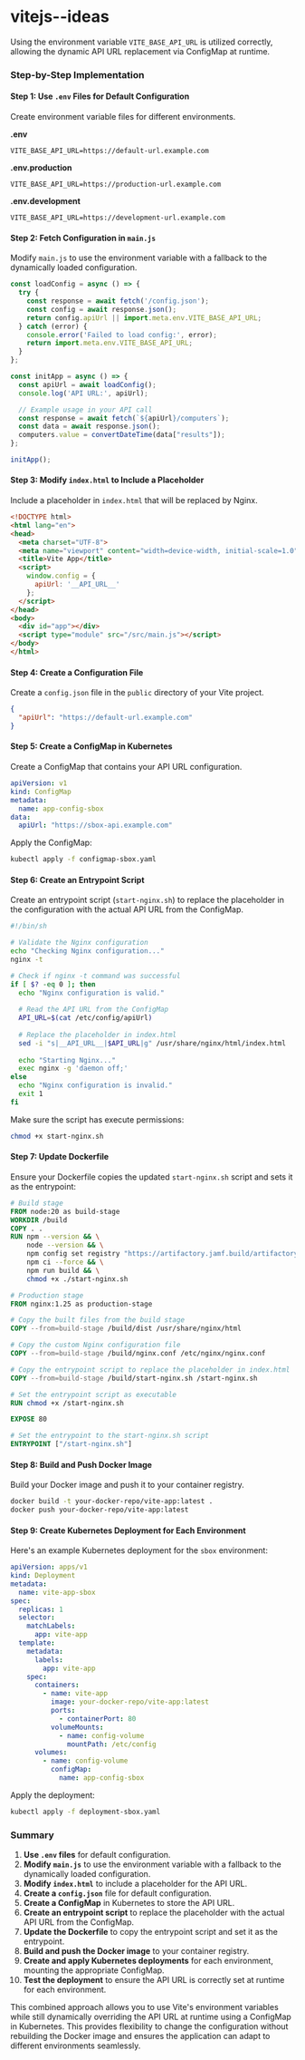 # vitejs--ideas

Using the environment variable `VITE_BASE_API_URL` is utilized correctly, allowing the dynamic API URL replacement via ConfigMap at runtime.

### Step-by-Step Implementation

#### Step 1: Use `.env` Files for Default Configuration

Create environment variable files for different environments.

**.env**
```env
VITE_BASE_API_URL=https://default-url.example.com
```

**.env.production**
```env
VITE_BASE_API_URL=https://production-url.example.com
```

**.env.development**
```env
VITE_BASE_API_URL=https://development-url.example.com
```

#### Step 2: Fetch Configuration in `main.js`

Modify `main.js` to use the environment variable with a fallback to the dynamically loaded configuration.

```javascript
const loadConfig = async () => {
  try {
    const response = await fetch('/config.json');
    const config = await response.json();
    return config.apiUrl || import.meta.env.VITE_BASE_API_URL;
  } catch (error) {
    console.error('Failed to load config:', error);
    return import.meta.env.VITE_BASE_API_URL;
  }
};

const initApp = async () => {
  const apiUrl = await loadConfig();
  console.log('API URL:', apiUrl);

  // Example usage in your API call
  const response = await fetch(`${apiUrl}/computers`);
  const data = await response.json();
  computers.value = convertDateTime(data["results"]);
};

initApp();
```

#### Step 3: Modify `index.html` to Include a Placeholder

Include a placeholder in `index.html` that will be replaced by Nginx.

```html
<!DOCTYPE html>
<html lang="en">
<head>
  <meta charset="UTF-8">
  <meta name="viewport" content="width=device-width, initial-scale=1.0">
  <title>Vite App</title>
  <script>
    window.config = {
      apiUrl: '__API_URL__'
    };
  </script>
</head>
<body>
  <div id="app"></div>
  <script type="module" src="/src/main.js"></script>
</body>
</html>
```

#### Step 4: Create a Configuration File

Create a `config.json` file in the `public` directory of your Vite project.

```json
{
  "apiUrl": "https://default-url.example.com"
}
```

#### Step 5: Create a ConfigMap in Kubernetes

Create a ConfigMap that contains your API URL configuration.

```yaml
apiVersion: v1
kind: ConfigMap
metadata:
  name: app-config-sbox
data:
  apiUrl: "https://sbox-api.example.com"
```

Apply the ConfigMap:

```sh
kubectl apply -f configmap-sbox.yaml
```

#### Step 6: Create an Entrypoint Script

Create an entrypoint script (`start-nginx.sh`) to replace the placeholder in the configuration with the actual API URL from the ConfigMap.

```sh
#!/bin/sh

# Validate the Nginx configuration
echo "Checking Nginx configuration..."
nginx -t

# Check if nginx -t command was successful
if [ $? -eq 0 ]; then
  echo "Nginx configuration is valid."
  
  # Read the API URL from the ConfigMap
  API_URL=$(cat /etc/config/apiUrl)
  
  # Replace the placeholder in index.html
  sed -i "s|__API_URL__|$API_URL|g" /usr/share/nginx/html/index.html
  
  echo "Starting Nginx..."
  exec nginx -g 'daemon off;'
else
  echo "Nginx configuration is invalid."
  exit 1
fi
```

Make sure the script has execute permissions:

```sh
chmod +x start-nginx.sh
```

#### Step 7: Update Dockerfile

Ensure your Dockerfile copies the updated `start-nginx.sh` script and sets it as the entrypoint:

```Dockerfile
# Build stage
FROM node:20 as build-stage
WORKDIR /build
COPY . .
RUN npm --version && \
    node --version && \
    npm config set registry "https://artifactory.jamf.build/artifactory/api/npm/npm" && \
    npm ci --force && \
    npm run build && \
    chmod +x ./start-nginx.sh

# Production stage
FROM nginx:1.25 as production-stage

# Copy the built files from the build stage
COPY --from=build-stage /build/dist /usr/share/nginx/html

# Copy the custom Nginx configuration file
COPY --from=build-stage /build/nginx.conf /etc/nginx/nginx.conf

# Copy the entrypoint script to replace the placeholder in index.html
COPY --from=build-stage /build/start-nginx.sh /start-nginx.sh

# Set the entrypoint script as executable
RUN chmod +x /start-nginx.sh

EXPOSE 80

# Set the entrypoint to the start-nginx.sh script
ENTRYPOINT ["/start-nginx.sh"]
```

#### Step 8: Build and Push Docker Image

Build your Docker image and push it to your container registry.

```sh
docker build -t your-docker-repo/vite-app:latest .
docker push your-docker-repo/vite-app:latest
```

#### Step 9: Create Kubernetes Deployment for Each Environment

Here's an example Kubernetes deployment for the `sbox` environment:

```yaml
apiVersion: apps/v1
kind: Deployment
metadata:
  name: vite-app-sbox
spec:
  replicas: 1
  selector:
    matchLabels:
      app: vite-app
  template:
    metadata:
      labels:
        app: vite-app
    spec:
      containers:
        - name: vite-app
          image: your-docker-repo/vite-app:latest
          ports:
            - containerPort: 80
          volumeMounts:
            - name: config-volume
              mountPath: /etc/config
      volumes:
        - name: config-volume
          configMap:
            name: app-config-sbox
```

Apply the deployment:

```sh
kubectl apply -f deployment-sbox.yaml
```

### Summary

1. **Use `.env` files** for default configuration.
2. **Modify `main.js`** to use the environment variable with a fallback to the dynamically loaded configuration.
3. **Modify `index.html`** to include a placeholder for the API URL.
4. **Create a `config.json`** file for default configuration.
5. **Create a ConfigMap** in Kubernetes to store the API URL.
6. **Create an entrypoint script** to replace the placeholder with the actual API URL from the ConfigMap.
7. **Update the Dockerfile** to copy the entrypoint script and set it as the entrypoint.
8. **Build and push the Docker image** to your container registry.
9. **Create and apply Kubernetes deployments** for each environment, mounting the appropriate ConfigMap.
10. **Test the deployment** to ensure the API URL is correctly set at runtime for each environment.

This combined approach allows you to use Vite's environment variables while still dynamically overriding the API URL at runtime using a ConfigMap in Kubernetes. This provides flexibility to change the configuration without rebuilding the Docker image and ensures the application can adapt to different environments seamlessly.
